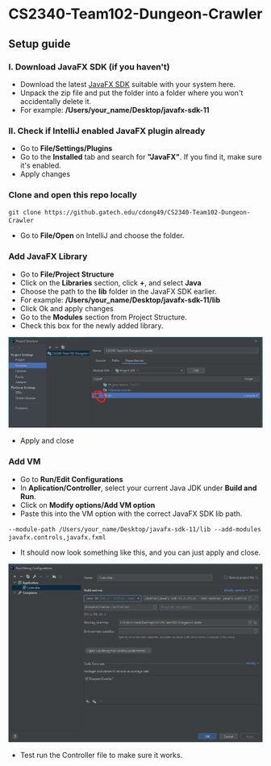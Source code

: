 # CS2340-Team102-Dungeon-Crawler


## Setup guide


### I. Download JavaFX SDK (if you haven't)

- Download the latest [JavaFX SDK](https://gluonhq.com/products/javafx/) suitable with your system here.
- Unpack the zip file and put the folder into a folder where you won't accidentally delete it.
- For example: **/Users/your_name/Desktop/javafx-sdk-11**

### II. Check if IntelliJ enabled JavaFX plugin already

- Go to **File/Settings/Plugins** 
- Go to the **Installed** tab and search for **"JavaFX"**. If you find it, make sure it's enabled.
- Apply changes

### Clone and open this repo locally

```
git clone https://github.gatech.edu/cdong49/CS2340-Team102-Dungeon-Crawler
```

- Go to **File/Open** on IntelliJ and choose the folder.

### Add JavaFX Library

- Go to **File/Project Structure**
- Click on the **Libraries** section, click **+**, and select **Java**
- Choose the path to the **lib** folder in the JavaFX SDK earlier.
- For example: **/Users/your_name/Desktop/javafx-sdk-11/lib**
- Click Ok and apply changes
- Go to the **Modules** section from Project Structure.
- Check this box for the newly added library.

![alt text](/setup_resources/addLib.png)

- Apply and close

### Add VM

- Go to **Run/Edit Configurations**
- In **Aplication/Controller**, select your current Java JDK under **Build and Run**.
- Click on **Modify options/Add VM option**
- Paste this into the VM option with the correct JavaFX SDK lib path.

```
--module-path /Users/your_name/Desktop/javafx-sdk-11/lib --add-modules javafx.controls,javafx.fxml
```


- It should now look something like this, and you can just apply and close. 

![alt text](/setup_resources/Config.png)

- Test run the Controller file to make sure it works.
